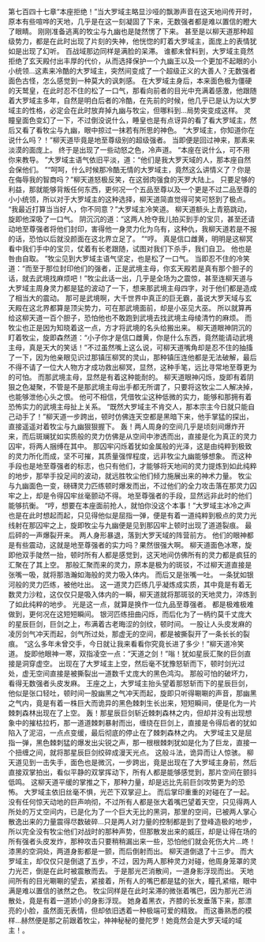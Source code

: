 第七百四十七章“本座拒绝！”当大罗域主略显沙哑的飘渺声音在这天地间传开时，原本有些喧哗的天地，几乎是在这一刻凝固了下来，无数强者都是难以置信的瞪大了眼睛。
刚刚准备逃离的牧尘与九幽也是陡然愣了下来。
甚至是以柳天道那种超级势力，都是在此时出现了片刻的失神，他恍惚的盯着大罗域主，面庞上的表情犹如是出现了幻听。
百战域那边同样是满脸的呆滞。
谁都未曾料到，大罗域主竟然拒绝了玄天殿付出丰厚的代价，从而选择保护一个九幽王以及一个更加不起眼的小小统领...这素来冷酷的大罗域主，突然间变成了一个超级正义的大善人？无数强者面色古怪，怎么感觉到一种莫大的讽刺感。
在大罗域主身后，本来面色极为僵硬的天鹫皇，在此时忍不住的松了一口气，那看向前者的目光中充满着感激，他跟随着大罗域主多年，自然是明白后者的冷酷，在先前的时候，他几乎已是认为以大罗域主的性格，必定会在此时放弃掉九幽与牧尘，但哪料到...局势突变成这样。
灵瞳皇面色变幻了一下，不过倒没说什么，睡皇也是有点讶异的看了看大罗域主，然后又看了看牧尘与九幽，眼中掠过一抹若有所思的神色。
“大罗域主，你知道你在说什么吗？！”柳天道毕竟是地至尊级别的超级强者。
当即便是回过神来，那素来淡漠的面庞上。
终于是出现了一些动怒之色，冷声道。
“本座在说什么，可不用你来教导。
”大罗域主语气依旧平淡，道：“他们是我大罗天域的人，那本座自然会保他们。
”“呵呵，什么时候那冷酷无情的大罗域主，竟然这么讲情义了？你是在侮辱我的智商吗？”柳天道怒极反笑，在这弱肉强食的天罗大陆上。
只要足够的利益，那就能够背叛任何东西，更何况一个五品至尊以及一个更是不过二品至尊的小小统领，所以对于大罗域主的这种选择，柳天道简直觉得可笑可怒到了极点。
“我最近打算当当好人，你不同意？”大罗域主冷笑道。
柳天道额头上青筋跳动，旋即他深吸了一口气。
阴沉沉的道：“这两人抢夺我儿拍买到手的宝贝，甚至还请动地至尊强者将他们封印，害得他一身灵力化为乌有，这种仇，我柳天道若是不报的话，恐怕以后就没颜面在这北界立足了。
”“哼。
真是信口雌黄，明明是这柳冥看中我们手中的宝贝，仗着有长老跟随，试图对我们下杀手，我们自卫。
他也是咎由自取。
”牧尘见到大罗域主语气坚定，也是松了一口气。
当即忍不住的冷笑道：“而至于那位封印他们的强者，正是武境主母，你玄天殿若是真有那个胆子的话，就去武境找麻烦吧！”牧尘此话一出，几乎是全场为之震惊，甚至连柳天道与大罗域主周身灵力都是猛的波动了一下，想来那武境主母四字，对于他们都是造成了相当大的震动。
那可是武境啊，大千世界中真正的巨无霸，虽说大罗天域与玄天殿在这北界都算是顶尖势力，可在那武境面前，却是小巫见大巫。
所以就算再给这柳天道一百个胆子，恐怕他也不敢跑到武境去找武境主母绫清竹的麻烦。
而牧尘也正是因为知晓着这一点，方才将武境的名头给搬出来。
柳天道眼神阴沉的盯着牧尘，旋即森然道：“小子你才是信口雌黄，你是什么东西，竟然能请动武境主母，真是天大的笑话！”不过虽然嘴上这么说，可柳天道嘴角却是忍不住的抽搐了一下，因为他亲眼见识过那镇压柳冥的灵山，那种镇压连他都是无法破解，最后不得不请了一位大人物方才成功救出柳冥，显然，这种手笔，远比寻常地至尊更为的可怕。
而那武境主母，显然是有着这种能耐的。
柳天道眼神闪烁，旋即有着阴狠之色凝聚，不管是不是那武境主母出手都无所谓了，只要将这牧尘二人解决掉，也能够泄他心头之恨。
他可不相信，凭借牧尘这种低微的实力，能够和那拥有着恐怖实力的武境主母扯上关系。
“既然大罗域主不肯交人，那本宗主今日就只能自己动手了！”柳天道一步跨出，顿时仿佛连天空都是黑暗下来，他手掌猛的探出，直接遥遥对着牧尘与九幽狠狠握下。
轰！两人周身的空间几乎是顷刻间爆炸开来，而后斑斓犹如实质般的灵力仿佛是从空间中渗透而出，直接是化为真正的灵力囚牢，将两人捆缚在其中。
那囚牢闪烁着犹如金属般的光泽，这是由纯粹到极致的灵力所化而成，坚不可摧，其质量强悍程度，远非牧尘九幽能够想象。
而这种手段也是地至尊强者的标志，也只有他们，才能够将天地间的灵力提炼到如此纯粹的地步，那举手投足间的波动，就远胜牧尘他们倾力施展出来的神术力量。
牧尘与九幽面色一变，磅礴灵力匹练顿时爆发而出，不过他们的全力攻击落在那灵力囚牢之上，却是令得囚牢丝毫颤动不得。
地至尊强者的手段，显然远非此时的他们能够抗衡。
“哼，想要在本座面前抢人，就怕你没这个本事！”大罗域主冰冷之声也是在此时想起而起，只见得他似是屈指一弹，便是有着一道纯粹到极点的灵力光线射在那囚牢之上，旋即牧尘与九幽便是见到那囚牢上顿时出现了道道裂痕。
最后砰的一声爆裂开来。
两人身形暴退，落到大罗天域的阵营前方。
他们的眼神都是有些震动，这就是地至尊强者的实力吗？果然很强大啊。
柳天道面色冰寒，旋即他双手陡然一抬，顿时所有人都是感觉到，这天地间仿佛所有的灵力都是疯狂的汇聚在了其上空。
那般汇聚而来的灵力，原本是极为的斑驳，不过柳天道直接是张嘴一吸，就将那浩瀚如海般的灵力吸入体内。
而后又是张嘴一吐。
一条犹如银河般的灵力匹练，被他吐出。
这一道灵力匹练几乎凝炼成实质，其中竟是有着无数灵力沙粒，这仅仅只是吸入体内的一瞬，柳天道就将那斑驳的天地灵力，淬炼到了如此纯粹的地步。
光是这一点，就算是换作一位九品至尊强者。
都是极难极难做到，更何况在这短短瞬间。
银河匹练扭曲闪烁，而后化为了一柄约莫千丈庞大的星辰巨剑，巨剑之上，布满着古老晦涩的剑纹，顿时间。
一股让人头皮发麻的凌厉剑气冲天而起，剑气所过处，那虚无的空间，都是被撕裂开了一条长长的裂痕。
“这么多年未曾交手，今日就让我来看看你究竟长进了多少！”柳天道冷笑道。
旋即他眼神一寒，双指凌空一点：“天道之剑！”嗡！犹如星辰汇聚的巨剑直接是洞穿虚空。
出现在了大罗域主上空，然后毫不犹豫怒斩而下，顿时剑光过处，虚无空间直接是被撕裂出一道数千丈庞大的黑色鸿沟。
那般可怕的破坏力，看得无数强者头皮发麻。
王座之上，大罗域主抬头望着那怒斩而下的星辰巨剑，他似是张口轻吐，顿时间一股幽黑之气冲天而起，旋即只听得唰唰的声音，那幽黑之气内，竟是有着一株巨大而诡异的黑色棘刺生长出来，短短瞬间，便是化为一片棘刺森林出现在了上空。
轰！那星辰巨剑斩近棘刺森林之内，但却并没有出现想象中的摧枯拉朽，那一道道棘刺暴射而出，缠绕在巨剑上，直接是令得后者的犹如陷入了泥沼，一点点变缓，最后彻底的停止在了棘刺森林之内。
大罗域主又是屈指一弹，黑色棘刺猛的爆发出尖锐之声，那一根根棘刺犹如是化为了巨龙，直接一个扭缠之间，就将那星辰巨剑绞碎成漫天光点。
这般斗法，诡异而让人惊骇。
柳天道见到一击失手，面色也是微沉，一步跨出，竟是出现在了大罗域主身前，然后直接双掌拍出，看似平静的双掌挥动下，所有人都是能够感觉到，那片空间在颤抖低鸣。
这柳天道平缓的掌推之下，那种力量，却是远比先前巨剑攻势更为的恐怖。
大罗域主依旧丝毫不惧，光芒下双掌迎上。
而后掌印重重的对碰在了一起。
没有任何惊天动地的巨声响彻，不过所有人都是张大着嘴巴望着天空，只见得两人所处的万丈空间内，已是化为了一个巨大无比的黑洞，那里的空间，已被两人掌心散逸出来的力量震得尽数破碎...只是两人对力量的控制都是到了登峰造极的地步，所以完全没有牧尘他们对战时的那种声势，但那散发出来的威压，却是让得在场的所有强者头皮发炸，那种攻击只要稍稍漏出来一些，恐怕他们就会死伤大片...咚！漆黑的空洞处，两道身影都是一颤，而后倒射而出。
柳天道倒退了十三步。
而大罗域主，却仅仅只是倒退了五步，不过，因为两人那种灵力对碰，他周身笼罩的灵力光芒，倒是在此时被震散而去。
于是那光芒消散间，一道身影浮现而出。
天地间所有的目光唰唰的望去，紧接着，所有人的嘴巴都是猛的张大，瞳孔紧缩，眼中满是难以置信的骇然之色。
牧尘同样是在此时呆滞的微张着嘴巴，因为那光芒消散处，竟是有着一道娇小的身影浮现。
她身着黑衣，齐膝的长发垂落下来，那漂亮的小脸，虽然面无表情，但却依旧透着一种极端可爱的精致。
而这番熟悉的模样...赫然便是那之前跟着牧尘，神神秘秘的曼陀罗！她竟然会是大罗天域的域主！。
